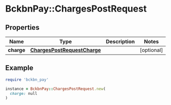 # BckbnPay::ChargesPostRequest

## Properties

| Name | Type | Description | Notes |
| ---- | ---- | ----------- | ----- |
| **charge** | [**ChargesPostRequestCharge**](ChargesPostRequestCharge.md) |  | [optional] |

## Example

```ruby
require 'bckbn_pay'

instance = BckbnPay::ChargesPostRequest.new(
  charge: null
)
```

